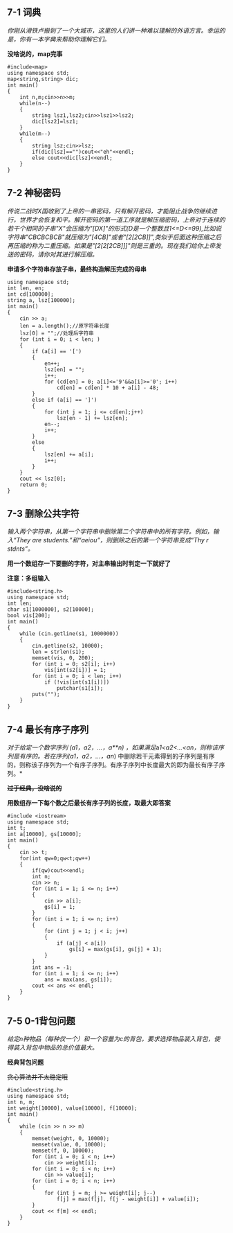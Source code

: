 ## **7-1 词典**

*你刚从滑铁卢搬到了一个大城市，这里的人们讲一种难以理解的外语方言。幸运的是，你有一本字典来帮助你理解它们。*

**没啥说的，map完事**

```#include<iostream>
#include<map>
using namespace std;
map<string,string> dic;
int main()
{
    int n,m;cin>>n>>m;
    while(n--)
    {
        string lsz1,lsz2;cin>>lsz1>>lsz2;
        dic[lsz2]=lsz1;
    }
    while(m--)
    {
        string lsz;cin>>lsz;
        if(dic[lsz]=="")cout<<"eh"<<endl;
        else cout<<dic[lsz]<<endl;
    }
}
```



## **7-2 神秘密码**

*传说二战时X国收到了上帝的一串密码，只有解开密码，才能阻止战争的继续进行，世界才会恢复和平。解开密码的第一道工序就是解压缩密码，上帝对于连续的若干个相同的子串"X"会压缩为"[DX]"的形式(D是一个整数且1<=D<=99),比如说字符串"CBCBCBCB"就压缩为"[4CB]"或者"[2[2CB]]",类似于后面这种压缩之后再压缩的称为二重压缩。如果是"[2[2[2CB]]]"则是三重的。现在我们给你上帝发送的密码，请你对其进行解压缩。*

**申请多个字符串存放子串，最终构造解压完成的母串**

```#include <iostream>
using namespace std;
int len, en;
int cd[100000];
string a, lsz[100000];
int main() 
{
	cin >> a;
	len = a.length();//原字符串长度
	lsz[0] = "";//处理后字符串
	for (int i = 0; i < len; ) 
	{
		if (a[i] == '[') 
		{
			en++;
			lsz[en] = "";
			i++;
			for (cd[en] = 0; a[i]<='9'&&a[i]>='0'; i++)
				cd[en] = cd[en] * 10 + a[i] - 48;
		}
		else if (a[i] == ']') 
		{
			for (int j = 1; j <= cd[en];j++) 
				lsz[en - 1] += lsz[en];
			en--;
			i++;
		}
		else 
		{
			lsz[en] += a[i];
			i++;
		}
	}
	cout << lsz[0];
	return 0;
}
```



## **7-3 删除公共字符**

*输入两个字符串，从第一个字符串中删除第二个字符串中的所有字符。例如，输入“They are students.”和“aeiou”，则删除之后的第一个字符串变成“Thy r stdnts”。*

**用一个数组存一下要删的字符，对主串输出时判定一下就好了**

**注意：多组输入**

```#include <iostream>
#include<string.h>
using namespace std;
int len;
char s1[1000000], s2[10000];
bool vis[200];
int main() 
{
	while (cin.getline(s1, 1000000)) 
	{
		cin.getline(s2, 10000);
		len = strlen(s1);
		memset(vis, 0, 200);
		for (int i = 0; s2[i]; i++)
			vis[int(s2[i])] = 1;
		for (int i = 0; i < len; i++) 
			if (!vis[int(s1[i])])
				putchar(s1[i]);
		puts("");
	}
}
```



## **7-4 最长有序子序列**

*对于给定一个数字序列 (*a*1，*a*2，…，*a**n*) ，如果满足*a*1<*a*2<…<an，则称该序列是有序的。若在序列(*a*1，*a*2，…，*a*n*) 中删除若干元素得到的子序列是有序的，则称该子序列为一个有序子序列。有序子序列中长度最大的即为最长有序子序列。*

**~~过于经典，没啥说的~~**

**用数组存一下每个数之后最长有序子列的长度，取最大即答案**

```
#include <iostream>
using namespace std;
int t;
int a[10000], gs[10000];
int main()
{
    cin >> t;
    for(int qw=0;qw<t;qw++)
    {
        if(qw)cout<<endl;
        int n;
        cin >> n;
        for (int i = 1; i <= n; i++)
        {
            cin >> a[i];
            gs[i] = 1;
        }
        for (int i = 1; i <= n; i++) 
        {
            for (int j = 1; j < i; j++) 
            {
                if (a[j] < a[i]) 
                    gs[i] = max(gs[i], gs[j] + 1);
            }
        }
        int ans = -1;
        for (int i = 1; i <= n; i++) 
            ans = max(ans, gs[i]);
        cout << ans << endl;
    }
}
```



## **7-5 0-1背包问题**

*给定n种物品（每种仅一个）和一个容量为c的背包，要求选择物品装入背包，使得装入背包中物品的总价值最大。*

**经典背包问题**

~~贪心算法并不太稳定哦~~

```#include <iostream>
#include<string.h>
using namespace std;
int n, m;
int weight[10000], value[10000], f[10000];
int main()
{
    while (cin >> n >> m)
    {
        memset(weight, 0, 10000);
        memset(value, 0, 10000);
        memset(f, 0, 10000);
        for (int i = 0; i < n; i++) 
            cin >> weight[i];
        for (int i = 0; i < n; i++) 
            cin >> value[i];
        for (int i = 0; i < n; i++) 
        {
            for (int j = m; j >= weight[i]; j--)
                f[j] = max(f[j], f[j - weight[i]] + value[i]);
        }
        cout << f[m] << endl;
    }
}